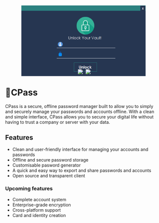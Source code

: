 <p align="center">
    <img src="https://github.com/JakeCallcut/CPass/blob/main/CPass/bin/Dependencies/mainSC.png" width=400 style="margin-bottom:-25px"><br>
    <img src="https://img.shields.io/badge/Framework-.NET-ff69b4"  style="margin-right: 5px">
    <img src="https://img.shields.io/badge/Language-C%23-blueviolet"  style="margin-right:-5px"><br>
    </p>

# 🔐CPass
CPass is a secure, offline password manager built to allow you to simply and securely manage your passwords and accounts offline. With a clean and simple interface, CPass allows you to secure your digital life without having to trust a company or server with your data.

## Features
 - Clean and user-friendly interface for managing your accounts and passwords
 - Offline and secure password storage
 - Customisable pasword generator
 - A quick and easy way to export and share passwords and accounts
 - Open source and transparent client

 ### Upcoming features
 - Complete account system
 - Enterprise-grade encryption
 - Cross-platform support
 - Card and identity creation
